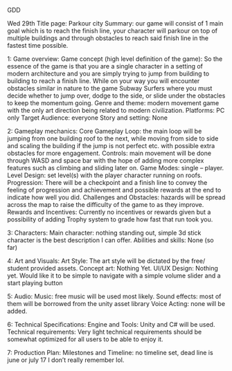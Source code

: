 GDD

Wed 29th
Title page: Parkour city
Summary: our game will consist of 1 main goal which is to reach the finish line, your character will parkour on top of multiple buildings and through obstacles to reach said finish line in the fastest time possible. 

1: Game overview: 
Game concept (high level definition of the game): So the essence of the game is that you are a single character in a setting of modern architecture and you are simply trying to jump from building to building to reach a finish line. While on your way you will encounter obstacles similar in nature to the game Subway Surfers where you must decide whether to jump over, dodge to the side, or slide under the obstacles to keep the momentum going.
Genre and theme: modern movement game with the only art direction being related to modern civilization.
Platforms: PC only 
Target Audience: everyone
Story and setting: None 
 
2:  Gameplay mechanics:
Core Gameplay Loop: the main loop will be jumping from one building roof to the next, while moving from side to side and scaling the building if the jump is not perfect etc. with possible extra obstacles for more engagement.
Controls: main movement will be done through WASD and space bar with the hope of adding more complex features such as climbing and sliding later on.
Game Modes: single – player. 
Level Design: set level(s) with the player character running on roofs. 
Progression: There will be a checkpoint and a finish line to convey the feeling of progression and achievement and possible rewards at the end to indicate how well you did.
Challenges and Obstacles: hazards will be spread across the map to raise the difficulty of the game to as they improve. 
Rewards and Incentives: Currently no incentives or rewards given but a possibility of adding Trophy system to grade how fast that run took you. 

3: Characters: 
Main character: nothing standing out, simple 3d stick character is the best description I can offer.
Abilities and skills: None (so far)

4: Art and Visuals:
Art Style: The art style will be dictated by the free/ student provided assets.
Concept art: Nothing Yet.
UI/UX Design: Nothing yet. Would like it to be simple to navigate with a simple volume slider and a start playing button

5: Audio:
Music: free music will be used most likely.
Sound effects: most of them will be borrowed from the unity asset library
Voice Acting: none will be added.

6: Technical Specifications:
Engine and Tools: Unity and C# will be used.
Technical requirements: Very light technical requirements should be somewhat optimized for all users to be able to enjoy it. 

7: Production Plan:
Milestones and Timeline: no timeline set, dead line is june or july 17 I don’t really remember lol. 


